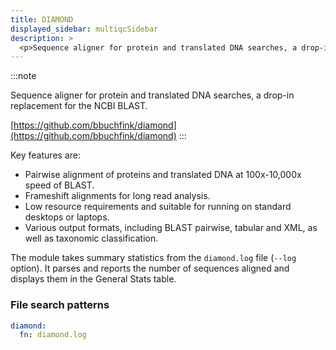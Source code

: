 ```yaml
---
title: DIAMOND
displayed_sidebar: multiqcSidebar
description: >
  <p>Sequence aligner for protein and translated DNA searches, a drop-in replacement for the NCBI BLAST.</p>
---
```


<!--
~~~~~ DO NOT EDIT ~~~~~
This file is autogenerated from the MultiQC module python docstring.
Do not edit the markdown, it will be overwritten.

File path for the source of this content: multiqc/modules/diamond/diamond.py
~~~~~~~~~~~~~~~~~~~~~~~
-->

:::note

<p>Sequence aligner for protein and translated DNA searches, a drop-in replacement for the NCBI BLAST.</p>

[https://github.com/bbuchfink/diamond](https://github.com/bbuchfink/diamond)
:::

Key features are:

- Pairwise alignment of proteins and translated DNA at 100x-10,000x speed of BLAST.
- Frameshift alignments for long read analysis.
- Low resource requirements and suitable for running on standard desktops or laptops.
- Various output formats, including BLAST pairwise, tabular and XML, as well as taxonomic classification.

The module takes summary statistics from the `diamond.log` file (`--log` option). It parses and reports
the number of sequences aligned and displays them in the General Stats table.

### File search patterns

```yaml
diamond:
  fn: diamond.log
```
